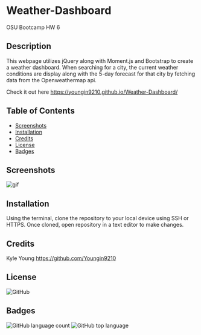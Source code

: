 # Weather-Dashboard

OSU Bootcamp HW 6

## Description

This webpage utilizes jQuery along with Moment.js and Bootstrap to create a weather dashboard. When searching for a city, the current weather conditions are display along with the 5-day forecast for that city by fetching data from the Openweathermap api.

Check it out here https://youngin9210.github.io/Weather-Dashboard/

## Table of Contents

- [Screenshots](#screenshots)
- [Installation](#installation)
- [Credits](#credits)
- [License](#license)
- [Badges](#badges)

## Screenshots

![gif](assets/images/)

## Installation

Using the terminal, clone the repository to your local device using SSH or HTTPS. Once cloned, open repository in a text editor to make changes.

## Credits

Kyle Young https://github.com/Youngin9210

## License

<img alt="GitHub" src="https://img.shields.io/github/license/youngin9210/Weather-Dashboard">

## Badges

<img alt="GitHub language count" src="https://img.shields.io/github/languages/count/youngin9210/Weather-Dashboard">
<img alt="GitHub top language" src="https://img.shields.io/github/languages/top/youngin9210/Weather-Dashboard">
